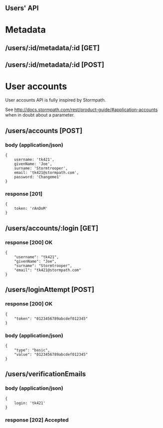 Users' API
----------

# Metadata

## /users/:id/metadata/:id [GET]

## /users/:id/metadata/:id [POST]

# User accounts

User accounts API is fully inspired by Stormpath.

See http://docs.stormpath.com/rest/product-guide/#application-accounts when in doubt about a parameter.

## /users/accounts [POST]

### body (application/json)

    {
        username: 'tk421',
        givenName: 'Joe',
        surname: 'Stormtrooper',
        email: 'tk421@stormpath.com',
        password: 'Changeme1'
    }

### response [201]

    {
        token: 'rAnDoM'
    }

## /users/accounts/:login [GET]

### response [200] OK

    {
        "username": "tk421",
        "givenName": "Joe",
        "surname": "Stormtrooper",
        "email": "tk421@stormpath.com"
    }

## /users/loginAttempt [POST]

### response [200] OK

    {
        "token": "0123456789abcdef012345"
    }

### body (application/json)

    {
        "type": "basic",
        "value": "0123456789abcdef012345"
    }

## /users/verificationEmails

### body (application/json)

    {
        login: 'tk421'
    }

### response [202] Accepted

